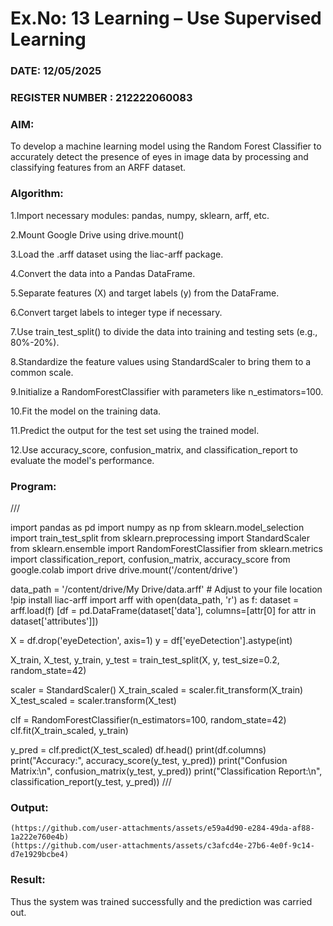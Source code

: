 # Ex.No: 13 Learning – Use Supervised Learning  
### DATE: 12/05/2025                                                                           
### REGISTER NUMBER : 212222060083
### AIM: 
  To develop a machine learning model using the Random Forest Classifier to accurately detect the presence of eyes in image data by processing and classifying features from an ARFF dataset.


###  Algorithm:

1.Import necessary modules: pandas, numpy, sklearn, arff, etc.

2.Mount Google Drive using drive.mount()

3.Load the .arff dataset using the liac-arff package.

4.Convert the data into a Pandas DataFrame.

5.Separate features (X) and target labels (y) from the DataFrame.

6.Convert target labels to integer type if necessary.

7.Use train_test_split() to divide the data into training and testing sets (e.g., 80%-20%).

8.Standardize the feature values using StandardScaler to bring them to a common scale.

9.Initialize a RandomForestClassifier with parameters like n_estimators=100.

10.Fit the model on the training data.

11.Predict the output for the test set using the trained model.

12.Use accuracy_score, confusion_matrix, and classification_report to evaluate the model's performance.

### Program:
///

  import pandas as pd
  import numpy as np
  from sklearn.model_selection import train_test_split
  from sklearn.preprocessing import StandardScaler
  from sklearn.ensemble import RandomForestClassifier
  from sklearn.metrics import classification_report, confusion_matrix, accuracy_score
  from google.colab import drive
  drive.mount('/content/drive')

  data_path = '/content/drive/My Drive/data.arff'  # Adjust to your file location
  !pip install liac-arff
  import arff
  with open(data_path, 'r') as f:
      dataset = arff.load(f)
  [df = pd.DataFrame(dataset['data'], columns=[attr[0] for attr in dataset['attributes']])

  X = df.drop('eyeDetection', axis=1)
  y = df['eyeDetection'].astype(int)

  X_train, X_test, y_train, y_test = train_test_split(X, y, test_size=0.2, random_state=42)

  scaler = StandardScaler()
  X_train_scaled = scaler.fit_transform(X_train)
  X_test_scaled = scaler.transform(X_test)

  clf = RandomForestClassifier(n_estimators=100, random_state=42)
  clf.fit(X_train_scaled, y_train)

  y_pred = clf.predict(X_test_scaled)
  df.head()
  print(df.columns)
  print("Accuracy:", accuracy_score(y_test, y_pred))
  print("Confusion Matrix:\n", confusion_matrix(y_test, y_pred))
  print("Classification Report:\n", classification_report(y_test, y_pred)) 
///

### Output:

    (https://github.com/user-attachments/assets/e59a4d90-e284-49da-af88-1a222e760e4b)
    (https://github.com/user-attachments/assets/c3afcd4e-27b6-4e0f-9c14-d7e1929bcbe4)

### Result:
Thus the system was trained successfully and the prediction was carried out.
